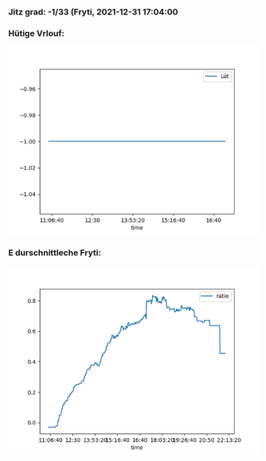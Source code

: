 ### Jitz grad: -1/33 (Fryti, 2021-12-31 17:04:00

### Hütige Vrlouf:
![Graph](Today.png)

### E durschnittleche Fryti:
![Graph](Fryti.png)